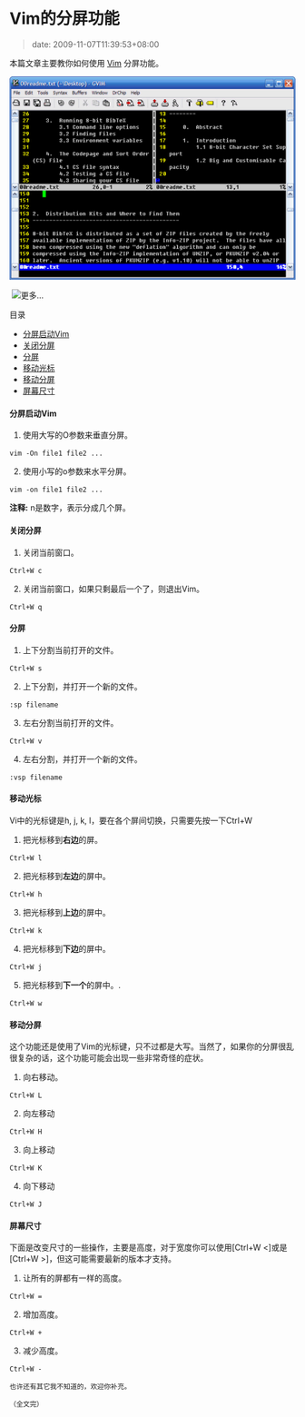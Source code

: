 # Vim的分屏功能
>date: 2009-11-07T11:39:53+08:00


本篇文章主要教你如何使用 [Vim](http://www.vim.org/) 分屏功能。


![vim-windows](/assets/images/coolshell.cn/wp-content/uploads/2009/11/vimwindows.png "vim-windows")


 ![](https://coolshell.cn/wp-includes/js/tinymce/plugins/wordpress/img/trans.gif "更多...")




目录



* [分屏启动Vim](#%E5%88%86%E5%B1%8F%E5%90%AF%E5%8A%A8Vim "分屏启动Vim")
* [关闭分屏](#%E5%85%B3%E9%97%AD%E5%88%86%E5%B1%8F "关闭分屏")
* [分屏](#%E5%88%86%E5%B1%8F "分屏")
* [移动光标](#%E7%A7%BB%E5%8A%A8%E5%85%89%E6%A0%87 "移动光标")
* [移动分屏](#%E7%A7%BB%E5%8A%A8%E5%88%86%E5%B1%8F "移动分屏")
* [屏幕尺寸](#%E5%B1%8F%E5%B9%95%E5%B0%BA%E5%AF%B8 "屏幕尺寸")

#### 分屏启动Vim


1. 使用大写的O参数来垂直分屏。

```
vim -On file1 file2 ...
```
2. 使用小写的o参数来水平分屏。

```
vim -on file1 file2 ...
```


**注释:** n是数字，表示分成几个屏。


#### 关闭分屏


1. 关闭当前窗口。

```
Ctrl+W c
```
2. 关闭当前窗口，如果只剩最后一个了，则退出Vim。

```
Ctrl+W q
```


#### 分屏


1. 上下分割当前打开的文件。

```
Ctrl+W s
```
2. 上下分割，并打开一个新的文件。

```
:sp filename
```
3. 左右分割当前打开的文件。

```
Ctrl+W v
```
4. 左右分割，并打开一个新的文件。

```
:vsp filename
```


#### 移动光标


Vi中的光标键是h, j, k, l，要在各个屏间切换，只需要先按一下Ctrl+W


1. 把光标移到**右边**的屏。

```
Ctrl+W l
```
2. 把光标移到**左边**的屏中。

```
Ctrl+W h
```
3. 把光标移到**上边**的屏中。

```
Ctrl+W k
```
4. 把光标移到**下边**的屏中。

```
Ctrl+W j
```
5. 把光标移到**下一个**的屏中。.

```
Ctrl+W w
```


#### 移动分屏


这个功能还是使用了Vim的光标键，只不过都是大写。当然了，如果你的分屏很乱很复杂的话，这个功能可能会出现一些非常奇怪的症状。


1. 向右移动。

```
Ctrl+W L
```
2. 向左移动

```
Ctrl+W H
```
3. 向上移动

```
Ctrl+W K
```
4. 向下移动

```
Ctrl+W J
```


#### 屏幕尺寸


下面是改变尺寸的一些操作，主要是高度，对于宽度你可以使用[Ctrl+W <]或是[Ctrl+W >]，但这可能需要最新的版本才支持。


1. 让所有的屏都有一样的高度。

```
Ctrl+W =
```
2. 增加高度。

```
Ctrl+W +
```
3. 减少高度。

```
Ctrl+W -
```


`也许还有其它我不知道的，欢迎你补充。`


`（全文完）`


